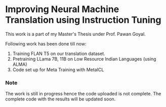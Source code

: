 # Improving Neural Machine Translation using Instruction Tuning

This work is a part of my Master's Thesis under Prof. Pawan Goyal. 

Following work has been done till now:
1. Training FLAN T5 on our translation dataset.
2. Pretraining LLama 7B, 11B on Low Resource Indian Languages (using ALMA)
3. Code set up for Meta Training with MetaICL

### Note
The work is still in progress hence the code uploaded is not complete. The complete code with the results will be updated soon. 
